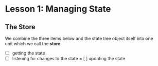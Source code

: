 # Lesson 1: Managing State

## The Store
We combine the three items below and the state tree object itself into one unit which we call the **store**. 

- [ ] getting the state
- [ ] listening for changes to the state
= [ ] updating the state
